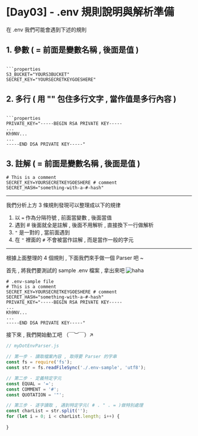 # [Day03] - .env 規則說明與解析準備

在 .env 我們可能會遇到下述的規則

## 1. 參數 ( = 前面是變數名稱 , 後面是值 )

```properties

```properties
S3_BUCKET="YOURS3BUCKET"
SECRET_KEY="YOURSECRETKEYGOESHERE"
```

## 2. 多行 ( 用 "" 包住多行文字 , 當作值是多行內容 )

```properties

```properties
PRIVATE_KEY="-----BEGIN RSA PRIVATE KEY-----
...
Kh9NV...
...
-----END DSA PRIVATE KEY-----"
```

## 3. 註解 ( = 前面是變數名稱 , 後面是值 )

```properties
# This is a comment
SECRET_KEY=YOURSECRETKEYGOESHERE # comment
SECRET_HASH="something-with-a-#-hash"
``` 

---

我們分析上方 3 條規則發現可以整理成以下的規律

1. 以 `=` 作為分隔符號 , 前面當變數 , 後面當值
2. 遇到 # 後面就全是註解 , 後面不用解析 , 直接換下一行做解析
3. `"` 是一對的 , 當前面遇到
4. 在 `"` 裡面的 `#` 不會被當作註解 , 而是當作一般的字元

---

根據上面整理的 4 個規則 ,  下面我們來手做一個 Parser 吧 ~

首先 , 將我們要測試的 sample .env 檔案 , 拿出來吧 ![haha](https://ithelp.ithome.com.tw/images/emoticon/emoticon07.gif)

```properties
# .env-sample file 
# This is a comment
SECRET_KEY=YOURSECRETKEYGOESHERE # comment
SECRET_HASH="something-with-a-#-hash"
PRIVATE_KEY="-----BEGIN RSA PRIVATE KEY-----
...
Kh9NV...
...
-----END DSA PRIVATE KEY-----"
```

接下來 , 我們開始動工吧 （￣︶￣）↗　
    
```javascript
// myDotEnvParser.js

// 第一步 - 讀取檔案內容 , 取得要 Parser 的字串
const fs = require('fs');
const str = fs.readFileSync('./.env-sample', 'utf8');

// 第二步 - 定義特定字元
const EQUAL = '=';
const COMMENT = '#';
const QUOTATION = '"';

// 第三步 - 逐字讀取 , 遇到特定字元( # . " . = )做特別處理
const charList = str.split('');
for (let i = 0; i < charList.length; i++) {
    
}
```
